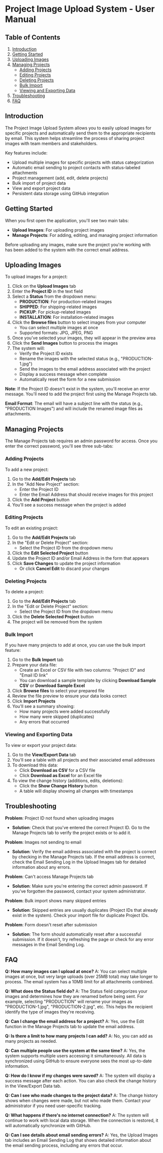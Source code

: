 # Project Image Upload System - User Manual

## Table of Contents
1. [Introduction](#introduction)
2. [Getting Started](#getting-started)
3. [Uploading Images](#uploading-images)
4. [Managing Projects](#managing-projects)
   - [Adding Projects](#adding-projects)
   - [Editing Projects](#editing-projects)
   - [Deleting Projects](#deleting-projects)
   - [Bulk Import](#bulk-import)
   - [Viewing and Exporting Data](#viewing-and-exporting-data)
5. [Troubleshooting](#troubleshooting)
6. [FAQ](#faq)

## Introduction

The Project Image Upload System allows you to easily upload images for specific projects and automatically send them to the appropriate recipients by email. This system helps streamline the process of sharing project images with team members and stakeholders.

Key features include:
- Upload multiple images for specific projects with status categorization
- Automatic email sending to project contacts with status-labeled attachments
- Project management (add, edit, delete projects)
- Bulk import of project data
- View and export project data
- Persistent data storage using GitHub integration

## Getting Started

When you first open the application, you'll see two main tabs:
- **Upload Images**: For uploading project images
- **Manage Projects**: For adding, editing, and managing project information

Before uploading any images, make sure the project you're working with has been added to the system with the correct email address.

## Uploading Images

To upload images for a project:

1. Click on the **Upload Images** tab
2. Enter the **Project ID** in the text field
3. Select a **Status** from the dropdown menu:
   - **PRODUCTION**: For production-related images
   - **SHIPPED**: For shipping-related images
   - **PICKUP**: For pickup-related images
   - **INSTALLATION**: For installation-related images
4. Click the **Browse files** button to select images from your computer
   - You can select multiple images at once
   - Supported formats: JPG, JPEG, PNG
5. Once you've selected your images, they will appear in the preview area
6. Click the **Send Images** button to process the images
7. The system will:
   - Verify the Project ID exists
   - Rename the images with the selected status (e.g., "PRODUCTION-1.jpg")
   - Send the images to the email address associated with the project
   - Display a success message when complete
   - Automatically reset the form for a new submission

**Note**: If the Project ID doesn't exist in the system, you'll receive an error message. You'll need to add the project first using the Manage Projects tab.

**Email Format**: The email will have a subject line with the status (e.g., "PRODUCTION Images") and will include the renamed image files as attachments.

## Managing Projects

The Manage Projects tab requires an admin password for access. Once you enter the correct password, you'll see three sub-tabs:

### Adding Projects

To add a new project:

1. Go to the **Add/Edit Projects** tab
2. In the "Add New Project" section:
   - Enter the Project ID
   - Enter the Email Address that should receive images for this project
3. Click the **Add Project** button
4. You'll see a success message when the project is added

### Editing Projects

To edit an existing project:

1. Go to the **Add/Edit Projects** tab
2. In the "Edit or Delete Project" section:
   - Select the Project ID from the dropdown menu
3. Click the **Edit Selected Project** button
4. Update the Project ID and/or Email Address in the form that appears
5. Click **Save Changes** to update the project information
   - Or click **Cancel Edit** to discard your changes

### Deleting Projects

To delete a project:

1. Go to the **Add/Edit Projects** tab
2. In the "Edit or Delete Project" section:
   - Select the Project ID from the dropdown menu
3. Click the **Delete Selected Project** button
4. The project will be removed from the system

### Bulk Import

If you have many projects to add at once, you can use the bulk import feature:

1. Go to the **Bulk Import** tab
2. Prepare your data file:
   - Create an Excel or CSV file with two columns: "Project ID" and "Email ID link"
   - You can download a sample template by clicking **Download Sample CSV** or **Download Sample Excel**
3. Click **Browse files** to select your prepared file
4. Review the file preview to ensure your data looks correct
5. Click **Import Projects**
6. You'll see a summary showing:
   - How many projects were added successfully
   - How many were skipped (duplicates)
   - Any errors that occurred

### Viewing and Exporting Data

To view or export your project data:

1. Go to the **View/Export Data** tab
2. You'll see a table with all projects and their associated email addresses
3. To download this data:
   - Click **Download as CSV** for a CSV file
   - Click **Download as Excel** for an Excel file
4. To view the change history (additions, edits, deletions):
   - Click the **Show Change History** button
   - A table will display showing all changes with timestamps

## Troubleshooting

**Problem**: Project ID not found when uploading images
- **Solution**: Check that you've entered the correct Project ID. Go to the Manage Projects tab to verify the project exists or to add it.

**Problem**: Images not sending to email
- **Solution**: Verify the email address associated with the project is correct by checking in the Manage Projects tab. If the email address is correct, check the Email Sending Log in the Upload Images tab for detailed information about any errors.

**Problem**: Can't access Manage Projects tab
- **Solution**: Make sure you're entering the correct admin password. If you've forgotten the password, contact your system administrator.

**Problem**: Bulk import shows many skipped entries
- **Solution**: Skipped entries are usually duplicates (Project IDs that already exist in the system). Check your import file for duplicate Project IDs.

**Problem**: Form doesn't reset after submission
- **Solution**: The form should automatically reset after a successful submission. If it doesn't, try refreshing the page or check for any error messages in the Email Sending Log.

## FAQ

**Q: How many images can I upload at once?**
A: You can select multiple images at once, but very large uploads (over 25MB total) may take longer to process. The email system has a 10MB limit for all attachments combined.

**Q: What does the Status field do?**
A: The Status field categorizes your images and determines how they are renamed before being sent. For example, selecting "PRODUCTION" will rename your images as "PRODUCTION-1.jpg", "PRODUCTION-2.jpg", etc. This helps the recipient identify the type of images they're receiving.

**Q: Can I change the email address for a project?**
A: Yes, use the Edit function in the Manage Projects tab to update the email address.

**Q: Is there a limit to how many projects I can add?**
A: No, you can add as many projects as needed.

**Q: Can multiple people use the system at the same time?**
A: Yes, the system supports multiple users accessing it simultaneously. All data is synchronized using GitHub to ensure everyone sees the most up-to-date information.

**Q: How do I know if my changes were saved?**
A: The system will display a success message after each action. You can also check the change history in the View/Export Data tab.

**Q: Can I see who made changes to the project data?**
A: The change history shows when changes were made, but not who made them. Contact your administrator if you need user-specific tracking.

**Q: What happens if there's no internet connection?**
A: The system will continue to work with local data storage. When the connection is restored, it will automatically synchronize with GitHub.

**Q: Can I see details about email sending errors?**
A: Yes, the Upload Images tab includes an Email Sending Log that shows detailed information about the email sending process, including any errors that occur.
